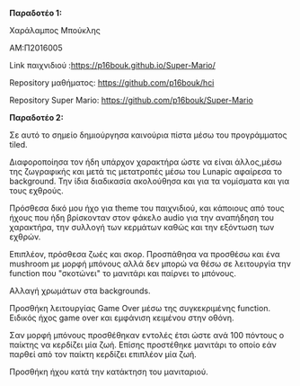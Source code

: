 <b>Παραδοτέο 1:</b>

Χαράλαμπος Μπούκλης

ΑΜ:Π2016005

Link παιχνιδιού :https://p16bouk.github.io/Super-Mario/


Repository μαθήματος: https://github.com/p16bouk/hci


Repository Super Mario: https://github.com/p16bouk/Super-Mario


<b>Παραδοτέο 2:</b>

Σε αυτό το σημείο δημιούργησα καινούρια πίστα μέσω του προγράμματος tiled. 

Διαφοροποίησα τον ήδη υπάρχον χαρακτήρα ώστε να είναι άλλος,μέσω της ζωγραφικής και μετά τις μετατροπές μέσω του Lunapic αφαίρεσα το background. Την ίδια διαδικασία ακολούθησα και για τα νομίσματα και για τους εχθρούς.

Πρόσθεσα δικό μου ήχο για theme του παιχνιδιού, και κάποιους από τους ήχους που ήδη βρίσκονταν στον φάκελο audio για την αναπήδηση του χαρακτήρα, την συλλογή των κερμάτων καθώς και την εξόντωση των εχθρών.

Επιπλέον, πρόσθεσα ζωές και σκορ. Προσπάθησα να προσθέσω και ένα mushroom με μορφή μπόνους αλλά δεν μπορώ να θέσω σε λειτουργία την function που "σκοτώνει" το μανιτάρι και παίρνει το μπόνους.

Αλλαγή χρωμάτων στα backgrounds.

Προσθήκη λειτουργίας Game Over μέσω της συγκεκριμένης function. Ειδικός ήχος game over και εμφάνιση κειμένου στην οθόνη.

Σαν μορφή μπόνους προσθέθηκαν εντολές έτσι ώστε ανά 100 πόντους ο παίκτης να κερδίζει μία ζωή. Επίσης προστέθηκε μανιτάρι το οποίο εάν παρθεί από τον παίκτη κερδίζει επιπλέον μία ζωή.

Προσθήκη ήχου κατά την κατάκτηση του μανιταριού.
